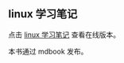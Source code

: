 
linux 学习笔记
-------

点击 [linux 学习笔记](https://www.quxionglie.com/learn-linux-notes/) 查看在线版本。

本书通过 mdbook 发布。